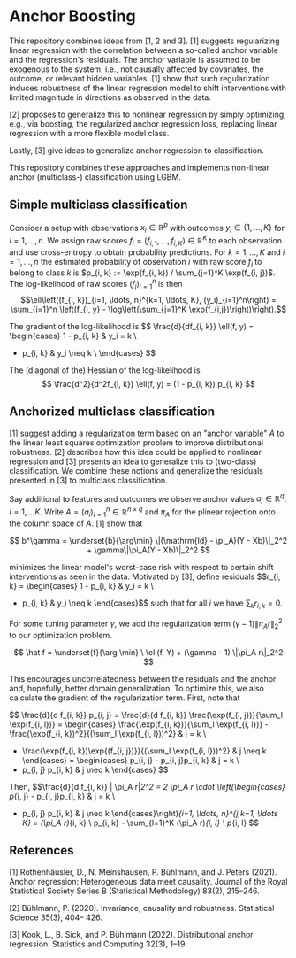# Anchor Boosting

This repository combines ideas from [1, 2 and 3].
[1] suggests regularizing linear regression with the correlation between a so-called anchor variable and the regression's residuals.
The anchor variable is assumed to be exogenous to the system, i.e., not causally affected by covariates, the outcome, or relevant hidden variables.
[1] show that such regularization induces robustness of the linear regression model to shift interventions with limited magnitude in directions as observed in the data.

[2] proposes to generalize this to nonlinear regression by simply optimizing, e.g., via boosting, the regularized anchor regression loss, replacing linear regression with a more flexible model class.

Lastly, [3] give ideas to generalize anchor regression to classification.

This repository combines these approaches and implements non-linear anchor (multiclass-) classification using LGBM.

## Simple multiclass classification
Consider a setup with observations $x_i \in \mathbb{R}^p$ with outcomes $y_i \in \{1, \ldots, K\}$ for $i=1, \ldots, n$.
We assign raw scores $f_i = (f_{i, 1}, \ldots, f_{i, K}) \in \mathbb{R}^K$ to each observation and use cross-entropy to obtain probability predictions.
For $k = 1, \ldots, K$ and $i=1, \ldots, n$ the estimated probability of observation $i$ with raw score $f_i$ to belong to class $k$ is $p_{i, k} := \exp(f_{i, k}) / \sum_{j=1}^K \exp(f_{i, j})$. The log-likelihood of raw scores $(f_i)_{i=1}^n$ is then 
$$\ell\left((f_{i, k})_{i=1, \ldots, n}^{k=1, \ldots, K}, (y_i)_{i=1}^n\right) = \sum_{i=1}^n \left(f_{i, y} - \log\left(\sum_{j=1}^K \exp(f_{i,j})\right)\right).$$

The gradient of the log-likelihood is
$$
\frac{d}{df_{i, k}} \ell(f, y) = \begin{cases}
1 - p_{i, k} &  y_i = k \\
- p_{i, k} &  y_i \neq k \\
\end{cases}
$$

The (diagonal of the) Hessian of the log-likelihood is
$$
\frac{d^2}{d^2f_{i, k}} \ell(f, y) = (1 - p_{i, k}) p_{i, k}
$$

## Anchorized multiclass classification
[1] suggest adding a regularization term based on an "anchor variable" $A$ to the linear least squares optimization problem to improve distributional robustness.
[2] describes how this idea could be applied to nonlinear regression and [3] presents an idea to generalize this to (two-class) classification.
We combine these notions and generalize the residuals presented in [3] to multiclass classification.

Say additional to features and outcomes we observe anchor values $a_i \in \mathbb{R}^q, i=1,\ldots K$.
Write $A = (a_i)_{i=1}^n \in \mathbb{R}^{n \times q}$ and $\pi_A$ for the plinear rojection onto the column space of $A$.
[1] show that

$$
b^\gamma = \underset{b}{\arg\min} \|(\mathrm{Id} - \pi_A)(Y - Xb)\|_2^2 + \gamma\|\pi_A(Y - Xb)\|_2^2
$$

minimizes the linear model's worst-case risk with respect to certain shift interventions as seen in the data.
Motivated by [3], define residuals 
$$r_{i, k} = \begin{cases}
1 - p_{i, k} &  y_i = k \\
- p_{i, k} &  y_i \neq k
\end{cases}$$
such that for all $i$ we have $\sum_{k} r_{i, k} = 0$.

For some tuning parameter $\gamma$, we add the regularization term $(\gamma - 1) \| \pi_A r \|_2^2$ to our optimization problem.

$$
\hat f = \underset{f}{\arg \min} \ \ell(f, Y) + (\gamma - 1) \|\pi_A r\|_2^2
$$

This encourages uncorrelatedness between the residuals and the anchor and, hopefully, better domain generalization. To optimize this, we also calculate the gradient of the regularization term. First, note that

$$
\frac{d}{d f_{i, k}} p_{i, j} = 
\frac{d}{d f_{i, k}} \frac{\exp(f_{i, j})}{\sum_l \exp(f_{i, l})} =
\begin{cases}
\frac{\exp(f_{i, k})}{\sum_l \exp(f_{i, l})} - \frac{\exp(f_{i, k})^2}{(\sum_l \exp(f_{i, l}))^2} & j = k \\
 - \frac{\exp(f_{i, k})\exp{(f_{i, j})}}{(\sum_l \exp(f_{i, l}))^2} & j \neq k
\end{cases}
=
\begin{cases}
p_{i, j} - p_{i, j}p_{i, k} & j = k \\
- p_{i, j} p_{i, k} & j \neq k
\end{cases}
$$

Then, 
$$\frac{d}{d f_{i, k}} \| \pi_A r\|_2^2 = 2 \pi_A r \cdot \left(\begin{cases}
p_{i, j} - p_{i, j}p_{i, k} & j = k \\
- p_{i, j} p_{i, k} & j \neq k
\end{cases}\right)_{i=1, \ldots, n}^{j,k=1, \ldots K}
= (\pi_A r)_{i, k} \ p_{i, k} - \sum_{l=1}^K (\pi_A r)_{i, l} \ p_{i, l}
$$
<!-- and

$$
\frac{d^2}{d f_{i, k} d f_{i, l}} p_{i, j} =
\begin{cases}
(1 - 2 p_{i, j}) p_{i, j} (1 - p_{i, j}) & j = k \\
p_{i, j}^2 p_{i, k} & j \neq k
\end{cases}
$$

 such that

$$
\frac{d}{d f_{i, k}} \|\pi_A r\|_2^2 = 2 \pi_A r \cdot \pi_A \frac{d}{d f_{i, k}}(p_{i, j})_{i, j}
$$

Furthermore, the (diagonal of the) Hessian is ??? 
$$
\frac{d^2}{d^2 f_{i, k}} \|\pi_A r\|_2^2 = 2 \pi_A
$$ -->


## References

[1] Rothenhäusler, D., N. Meinshausen, P. Bühlmann, and J. Peters (2021). Anchor regression: Heterogeneous data meet causality. Journal of the Royal Statistical Society Series B (Statistical Methodology) 83(2), 215–246.

[2] Bühlmann, P. (2020). Invariance, causality and robustness. Statistical Science 35(3), 404– 426.

[3] Kook, L., B. Sick, and P. Bühlmann (2022). Distributional anchor regression. Statistics and Computing 32(3), 1–19.
